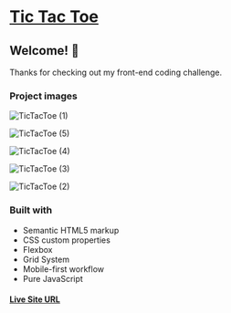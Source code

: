 # [Tic Tac Toe](https://www.theodinproject.com/lessons/node-path-javascript-tic-tac-toe)

## Welcome! 👋

Thanks for checking out my front-end coding challenge.

### Project images

![TicTacToe (1)](https://github.com/selimbiber/SimpleWebBrowserGames/assets/117529414/863c34bc-d25b-40f7-a87c-5bf84e578d0f)

![TicTacToe (5)](https://github.com/selimbiber/SimpleWebBrowserGames/assets/117529414/df420b3b-16a4-4528-9ace-cd60050d11c8)

![TicTacToe (4)](https://github.com/selimbiber/SimpleWebBrowserGames/assets/117529414/9f95e362-b8bd-4085-8bdd-83c5e6ea2bdb)

![TicTacToe (3)](https://github.com/selimbiber/SimpleWebBrowserGames/assets/117529414/1ac03db8-2e0d-4a46-9ae3-706020d114cf)

![TicTacToe (2)](https://github.com/selimbiber/SimpleWebBrowserGames/assets/117529414/d1d85187-d25b-479a-a19a-6662a397710a)

### Built with

- Semantic HTML5 markup
- CSS custom properties
- Flexbox
- Grid System
- Mobile-first workflow
- Pure JavaScript

#### [Live Site URL](https://htmlpreview.github.io/?https://github.com/selimbiber/SimpleWebBrowserGames/blob/main/TicTacToe/index.html)
